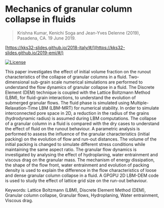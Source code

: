 # Mechanics of granular column collapse in fluids
> Krishna Kumar, Kenichi Soga and Jean-Yves Delenne (2019), Pasadena, CA. 19 June 2019.

[https://kks32-slides.github.io/2018-italy/#/](https://kks32-slides.github.io/2019-emi/#/)

[![License](https://img.shields.io/badge/license-cc--by--4.0-brightgreen.svg)](https://creativecommons.org/licenses/by/4.0/)

This paper investigates the effect of initial volume fraction on the runout characteristics of the collapse of granular columns in a fluid. Two-dimensional sub-grain scale numerical simulations are performed to understand the flow dynamics of granular collapse in a fluid. The Discrete Element (DEM) technique is coupled with the Lattice Boltzmann Method (LBM), for fluid-grain interactions, to understand the evolution of submerged granular flows. The fluid phase is simulated using Multiple-Relaxation-Time LBM (LBM-MRT) for numerical stability. In order to simulate interconnected pore space in 2D, a reduction in the radius of the grains (hydrodynamic radius) is assumed during LBM computations. The collapse of a granular column in a fluid is compared with the dry cases to understand the effect of fluid on the runout behaviour. A parametric analysis is performed to assess the influence of the granular characteristics (initial packing) on the evolution of flow and run-out distances. The volume of the initial packing is changed to simulate different stress conditions while maintaining the same aspect ratio. The granular flow dynamics is investigated by analysing the effect of hydroplaning, water entrainment and viscous drag on the granular mass. The mechanism of energy dissipation, the shape of the flow front, water entrainment and evolution of packing density is used to explain the difference in the flow characteristics of loose and dense granular column collapse in a fluid. A GPGPU 2D LBM-DEM code is used to study the effect of lattice grid size on the run-out behaviour.

Keywords: Lattice Boltzmann (LBM), Discrete Element Method (DEM), Granular column collapse, Granular flows, Hydroplaning, Water entrainment, Viscous drag.
